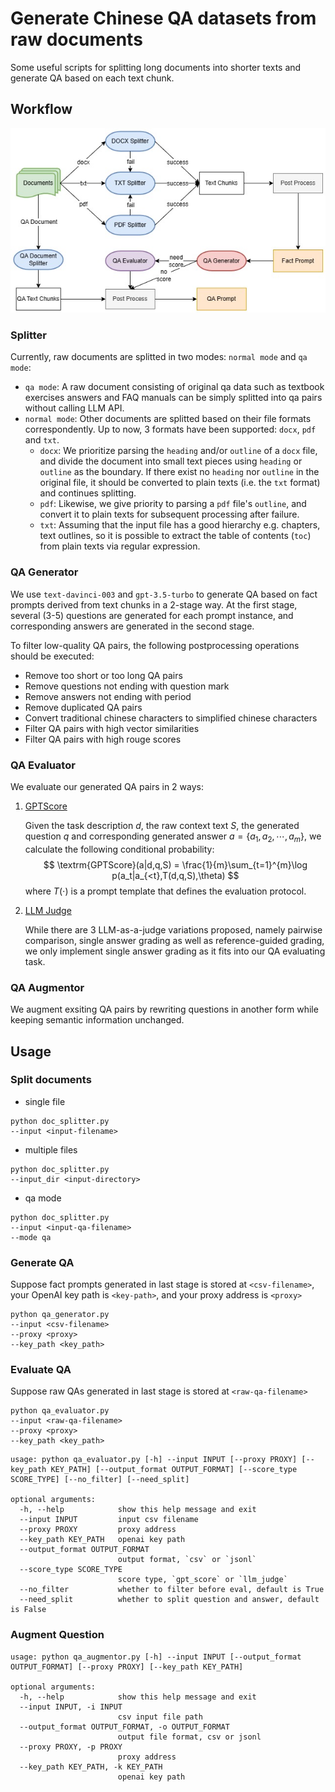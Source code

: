 # Generate Chinese QA datasets from raw documents
Some useful scripts for splitting long documents into shorter texts and generate QA based on each text chunk.

## Workflow
<img src="assets/workflow.jpg" alt="workflow">


### Splitter
Currently, raw documents are splitted in two modes: `normal mode` and `qa mode`:
*   `qa mode`: A raw document consisting of original qa data such as textbook exercises answers and FAQ manuals can be simply splitted into qa pairs without calling LLM API.
*   `normal mode`: Other documents are splitted based on their file formats correspondently. Up to now, 3 formats have been supported: `docx`, `pdf` and `txt`.
    *   `docx`: We prioritize parsing the `heading` and/or `outline` of a `docx` file, and divide the document into small text pieces using `heading` or `outline` as the boundary. If there exist no `heading` nor `outline` in the original file, it should be converted to plain texts (i.e. the `txt` format) and continues splitting. 
    *   `pdf`: Likewise,  we give priority to parsing a `pdf` file's `outline`, and convert it to plain texts for subsequent processing after failure.
    *   `txt`: Assuming that the input file has a good hierarchy e.g. chapters, text outlines, so it is possible to extract the table of contents (`toc`) from plain texts via regular expression.


### QA Generator
We use `text-davinci-003` and `gpt-3.5-turbo` to generate QA based on fact prompts derived from text chunks in a 2-stage way. At the first stage, several (3-5) questions are generated for each prompt instance, and corresponding answers are generated in the second stage.

To filter low-quality QA pairs, the following postprocessing operations should be executed:
*   Remove too short or too long QA pairs
*   Remove questions not ending with question mark
*   Remove answers not ending with period
*   Remove duplicated QA pairs
*   Convert traditional chinese characters to simplified chinese characters
*   Filter QA pairs with high vector similarities
*   Filter QA pairs with high rouge scores


### QA Evaluator
We evaluate our generated QA pairs in 2 ways:
1.  [GPTScore](https://arxiv.org/abs/2302.04166)

    Given the task description $d$, the raw context text $S$, the generated question $q$ and corresponding generated answer $a=\{a_1,a_2,\cdots,a_m\}$, we calculate the following conditional probability:
    $$
    \textrm{GPTScore}(a|d,q,S) = \frac{1}{m}\sum_{t=1}^{m}\log p(a_t|a_{<t},T(d,q,S),\theta)
    $$
    where $T(\cdot)$ is a prompt template that defines the evaluation protocol.
2.  [LLM Judge](https://arxiv.org/abs/2306.05685)

    While there are 3 LLM-as-a-judge variations proposed, namely pairwise comparison, single answer grading as well as reference-guided grading, we only implement single answer grading as it fits into our QA evaluating task.


### QA Augmentor
We augment exsiting QA pairs by rewriting questions in another form while keeping semantic information unchanged.

## Usage
### Split documents
*   single file
```
python doc_splitter.py
--input <input-filename>
```

*   multiple files
```
python doc_splitter.py
--input_dir <input-directory>
```

*   qa mode
```
python doc_splitter.py
--input <input-qa-filename>
--mode qa
```

### Generate QA
Suppose fact prompts generated in last stage is stored at `<csv-filename>`, your OpenAI key path is `<key-path>`, and your proxy address is `<proxy>`
```
python qa_generator.py
--input <csv-filename>
--proxy <proxy>
--key_path <key_path>
```

### Evaluate QA
Suppose raw QAs generated in last stage is stored at `<raw-qa-filename>`
```
python qa_evaluator.py
--input <raw-qa-filename>
--proxy <proxy>
--key_path <key_path>
```  

```
usage: python qa_evaluator.py [-h] --input INPUT [--proxy PROXY] [--key_path KEY_PATH] [--output_format OUTPUT_FORMAT] [--score_type SCORE_TYPE] [--no_filter] [--need_split]

optional arguments:
  -h, --help            show this help message and exit
  --input INPUT         input csv filename
  --proxy PROXY         proxy address
  --key_path KEY_PATH   openai key path
  --output_format OUTPUT_FORMAT
                        output format, `csv` or `jsonl`
  --score_type SCORE_TYPE
                        score type, `gpt_score` or `llm_judge`
  --no_filter           whether to filter before eval, default is True
  --need_split          whether to split question and answer, default is False
```

### Augment Question
```
usage: python qa_augmentor.py [-h] --input INPUT [--output_format OUTPUT_FORMAT] [--proxy PROXY] [--key_path KEY_PATH]

optional arguments:
  -h, --help            show this help message and exit
  --input INPUT, -i INPUT
                        csv input file path
  --output_format OUTPUT_FORMAT, -o OUTPUT_FORMAT
                        output file format, csv or jsonl
  --proxy PROXY, -p PROXY
                        proxy address
  --key_path KEY_PATH, -k KEY_PATH
                        openai key path
```